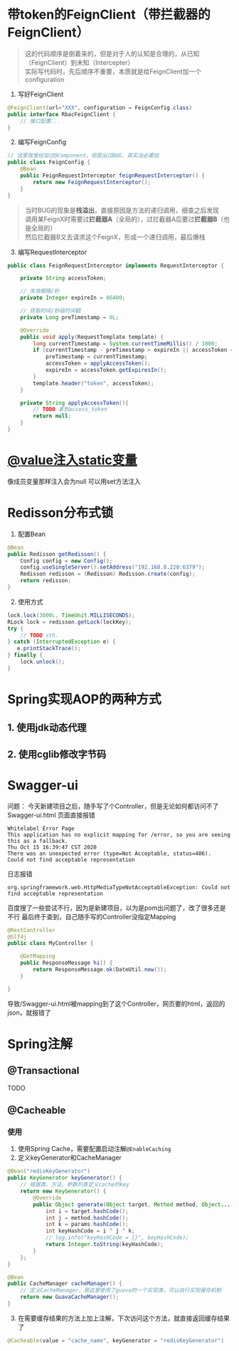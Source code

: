 # 带token的FeignClient（带拦截器的FeignClient）
> 这的代码顺序是倒着来的，但是对于人的认知是合理的，从已知（FeignClient）到未知（Intercepter）  
实际写代码时，先后顺序不重要，本质就是给FeignClient加一个configuration

1. 写好FeignClient
```java
@FeignClient(url="XXX", configuration = FeignConfig.class)
public interface RbacFeignClient {
    // 接口配置...
}
```

2. 编写FeignConfig
```java
// 这里我曾经加过@Component，但是出过BUG，其实没必要加
public class FeignConfig {
    @Bean
    public FeignRequestInterceptor feignRequestInterceptor() {
        return new FeignRequestInterceptor();
    }
}
```
> 当时BUG的现象是**栈溢出**，直接原因是方法的递归调用，细查之后发现  
调用某FeignX时需要过**拦截器A**（全局的），过拦截器A后要过**拦截器B**（也是全局的）  
然后拦截器B又去请求这个FeignX，形成一个递归调用，最后爆栈

3. 编写RequestInterceptor
```java
public class FeignRequestInterceptor implements RequestInterceptor {

    private String accessToken;

    // 失效期限/秒
    private Integer expireIn = 86400;

    // 获取时间/秒级时间戳
    private Long preTimestamp = 0L;

    @Override
    public void apply(RequestTemplate template) {
        long currentTimestamp = System.currentTimeMillis() / 1000;
        if (currentTimestamp - preTimestamp > expireIn || accessToken == null) {
            preTimestamp = currentTimestamp;
            accessToken = applyAccessToken();
            expireIn = accessToken.getExpiresIn();
        }
        template.header("token", accessToken);
    }

    private String applyAccessToken(){
        // TODO 拿到access_token
        return null;
    }
}
```

# [@value注入static变量](https://www.cnblogs.com/xiang--liu/p/11445318.html)
像成员变量那样注入会为null
可以用set方法注入

# Redisson分布式锁

1. 配置Bean

```java
@Bean
public Redisson getRedisson() {
    Config config = new Config();
    config.useSingleServer().setAddress("192.168.8.220:6379");
    Redisson redisson = (Redisson) Redisson.create(config);
    return redisson;
}
```

2. 使用方式

```java
lock.lock(3000L, TimeUnit.MILLISECONDS);
RLock lock = redisson.getLock(lockKey);
try {
    // TODO sth.
} catch (InterruptedException e) {
   e.printStackTrace();
} finally {
    lock.unlock();
}
```

# Spring实现AOP的两种方式
## 1. 使用jdk动态代理
## 2. 使用cglib修改字节码


# Swagger-ui
问题：
今天新建项目之后，随手写了个Controller，但是无论如何都访问不了Swagger-ui.html
页面直接报错
```log
Whitelabel Error Page
This application has no explicit mapping for /error, so you are seeing this as a fallback.
Thu Oct 15 16:39:47 CST 2020
There was an unexpected error (type=Not Acceptable, status=406).
Could not find acceptable representation
```
日志报错
```log
org.springframework.web.HttpMediaTypeNotAcceptableException: Could not find acceptable representation
```
百度搜了一些尝试不行，因为是新建项目，以为是pom出问题了，改了很多还是不行
最后终于查到，自己随手写的Controller没指定Mapping
```java
@RestController
@Slf4j
public class MyController {

    @GetMapping
    public ResponseMessage hi() {
        return ResponseMessage.ok(DateUtil.now());
    }

}
```
导致/Swagger-ui.html被mapping到了这个Controller，网页要的html，返回的json，就报错了


# Spring注解
## @Transactional
TODO

## @Cacheable
### 使用
1. 使用Spring Cache，需要配置启动注解`@EnableCaching`  
2. 定义keyGenerator和CacheManager  
```java
@Bean("redisKeyGenerator")
public KeyGenerator keyGenerator() {
    // 根据类、方法、参数列表定义cache的key
    return new KeyGenerator() {
        @Override
        public Object generate(Object target, Method method, Object... params) {
            int i = target.hashCode();
            int j = method.hashCode();
            int k = params.hashCode();
            int keyHashCode = i ^ j ^ k;
            // log.info("keyHashCode = {}", keyHashCode);
            return Integer.toString(keyHashCode);
        }
    };
}

@Bean
public CacheManager cacheManager() {
    // 定义CacheManager，我这里使用了guava的一个实现类，可以自行实现缓存机制
    return new GuavaCacheManager();
}
```
3. 在需要缓存结果的方法上加上注解，下次访问这个方法，就直接返回缓存结果了
```java
@Cacheable(value = "cache_name", keyGenerator = "redisKeyGenerator")
```